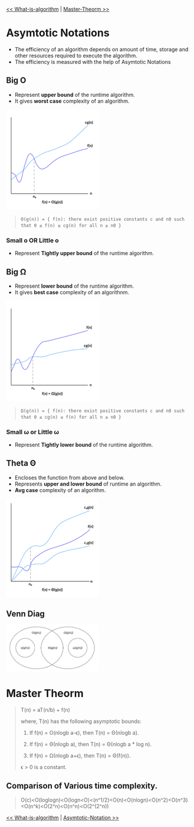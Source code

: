 [<< What-is-algorithm](../00_what-is-algorithm/what-is-algorithm.md) | [Master-Theorm >>](../02_recursion/01_Master-Theorm.md)

# Asymtotic Notations

* The efficiency of an algorithm depends on amount of time, storage and other resources required to execute the algorithm.
* The efficiency is measured with the help of Asymtotic Notations

## Big O

* Represent **upper bound** of the runtime algorithm.
* It gives **worst case** complexity of an algorithm.

[<img src="big0.png" width="250"/>](big0.png)

>```O(g(n)) = { f(n): there exist positive constants c and n0 such that 0 ≤ f(n) ≤ cg(n) for all n ≥ n0 }```

### Small o OR Little o

* Represent **Tightly upper bound** of the runtime algorithm.

## Big  Ω

* Represent **lower bound** of the runtime algorithm.
* It gives **best case** complexity of an algorithnm.

[<img src="omega.png" width="250">](bigomega.png)

>```Ω(g(n)) = { f(n): there exist positive constants c and n0 such that 0 ≤ cg(n) ≤ f(n) for all n ≥ n0 }```

### Small ω or Little ω

* Represent **Tightly lower bound** of the runtime algorithm.

## Theta Θ

* Encloses the function from above and below.
* Represents **upper and lower bound** of runtime an algorithm.
* **Avg case** complexity of an algorithm.

[<img src="theta.png" width="250">](theta.png)

## Venn Diag

[<img src="venn_diag.png" width="250">](venn_diag.png)

# Master Theorm

>T(n) = aT(n/b) + f(n)
>
>where, T(n) has the following asymptotic bounds:
>
>    1. If f(n) = O(nlogb a-ϵ), then T(n) = Θ(nlogb a).
>
>    2. If f(n) = Θ(nlogb a), then T(n) = Θ(nlogb a * log n).
>
>    3. If f(n) = Ω(nlogb a+ϵ), then T(n) = Θ(f(n)).
>
>ϵ > 0 is a constant.

## Comparison of Various time complexity.

>O(c)<O(loglogn)<O(logn<O)<(n^1/2)<O(n)<O(nlogn)<O(n^2)<O(n^3)<O(n^k)<O(2^n)<O(n^n)<O(2^(2^n))

[<< What-is-algorithm](../00_what-is-algorithm/what-is-algorithm.md) | [Asymtotic-Notation >>](../01_asymtotic_notation/O_Omega_Theta.md)